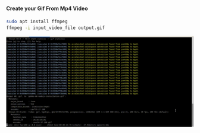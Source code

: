#### Create your Gif From Mp4 Video

```bash
sudo apt install ffmpeg
ffmpeg -i input_video_file output.gif
```

<img src="https://github.com/universalbit-dev/universalbit-dev/blob/main/gif/create-gif-from-mp4.gif" width="auto"></img>
